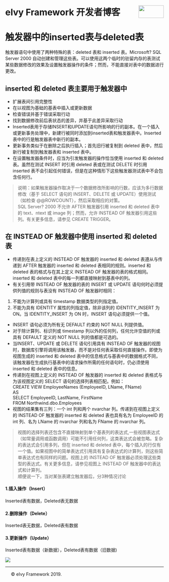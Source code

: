 # <div style="height:40px"><div style="float:left">eIvy Framework 开发者博客</div> <div style="float:right"><img width="80" height="40" src="../../Logo.png"></img></div></div>

触发器中的inserted表与deleted表
=============================
触发器语句中使用了两种特殊的表：deleted 表和 inserted 表。Microsoft? SQL Server 2000 自动创建和管理这些表。可以使用这两个临时的驻留内存的表测试某些数据修改的效果及设置触发器操作的条件；然而，不能直接对表中的数据进行更改。 
## inserted 和 deleted 表主要用于触发器中
 * 扩展表间引用完整性  
 * 在以视图为基础的基表中插入或更新数据   
 * 检查错误并基于错误采取行动  
 * 找到数据修改前后表状态的差异，并基于此差异采取行动    
 * Inserted表用于存储INSERT和UPDATE语句所影响的行的副本。在一个插入或更新事务处理中，新建行被同时添加到inserted表和触发器表中。Inserted表中的行是触发器表中新行的副本。  
 * 更新事务类似于在删除之后执行插入；首先旧行被复制到 deleted 表中，然后新行被复制到触发器表和 inserted 表中。   
 * 在设置触发器条件时，应当为引发触发器的操作恰当使用 inserted 和 deleted 表。虽然在测试 INSERT 时引用 deleted 表或在测试 DELETE 时引用 inserted 表不会引起任何错误，但是在这种情形下这些触发器测试表中不会包含任何行。  
> 说明：如果触发器操作取决于一个数据修改所影响的行数，应该为多行数据修改（基于 SELECT 语句的 INSERT、DELETE 或 UPDATE）使用测试（如检查 @@ROWCOUNT），然后采取相应的对策。  
SQL Server? 2000 不允许 AFTER 触发器引用 inserted 和 deleted 表中的 text、ntext 或 image 列；然而，允许 INSTEAD OF 触发器引用这些列。有关更多信息，请参见 CREATE TRIGGER。   
## 在 INSTEAD OF 触发器中使用 inserted 和 deleted 表   
* 传递到在表上定义的 INSTEAD OF 触发器的 inserted 和 deleted 表遵从与传递到 AFTER 触发器的 inserted 和 deleted 表相同的规则。inserted 和 deleted 表的格式与在其上定义 INSTEAD OF 触发器的表的格式相同。inserted 和 deleted 表中的每一列都直接映射到基表中的列。  
* 有关引用带 INSTEAD OF 触发器的表的 INSERT 或 UPDATE 语句何时必须提供列值的规则与表没有 INSTEAD OF 触发器时相同：  
 1. 不能为计算列或具有 timestamp 数据类型的列指定值。  
 2. 不能为具有 IDENTITY 属性的列指定值，除非该列的 IDENTITY_INSERT 为 ON。当 IDENTITY_INSERT 为 ON 时，INSERT 语句必须提供一个值。  
* INSERT 语句必须为所有无 DEFAULT 约束的 NOT NULL 列提供值。   
* 对于除计算列、标识列或 timestamp 列以外的任何列，任何允许空值的列或具有 DEFAULT 定义的 NOT NULL 列的值都是可选的。   
* 当INSERT、UPDATE 或 DELETE 语句引用具有 INSTEAD OF 触发器的视图时，数据库引擎将调用该触发器，而不是对任何表采取任何直接操作。即使为视图生成的 inserted 和 deleted 表中的信息格式与基表中的数据格式不同，该触发器在生成执行基表中的请求操作所需的任何语句时，仍必须使用 inserted 和 deleted 表中的信息。   
* 传递到在视图上定义的 INSTEAD OF 触发器的 inserted 和 deleted 表格式与为该视图定义的 SELECT 语句的选择列表相匹配。例如：  
CREATE VIEW EmployeeNames (EmployeeID, LName, FName)   
AS  
SELECT EmployeeID, LastName, FirstName   
FROM Northwind.dbo.Employees   
* 视图的结果集有三列：一个 int 列和两个 nvarchar 列。传递到在视图上定义的 INSTEAD OF 触发器的 inserted 和 deleted 表也具有名为 EmployeeID 的 int 列、名为 LName 的 nvarchar 列和名为 FName 的 nvarchar 列。   
> 视图的选择列表还包含不直接映射到单个基表列的表达式,一些视图表达式（如常量调用或函数调用）可能不引用任何列，这类表达式会被忽略。复杂的表达式会引用多列，但在 inserted 和 deleted 表中，每个插入的行仅有一个值。如果视图中的简单表达式引用具有复杂表达式的计算列，则这些简单表达式也有同样的问题。视图上的 INSTEAD OF 触发器必须处理这些类型的表达式。有关更多信息，请参见视图上 INSTEAD OF 触发器中的表达式和计算列。  
顺便说一下，当对某张表建立触发器后，分3种情况讨论   
#### 1.插入操作（Insert）  
Inserted表有数据，Deleted表无数据   
#### 2.删除操作（Delete）   
Inserted表无数据，Deleted表有数据   
#### 3.更新操作（Update）   
Inserted表有数据（新数据），Deleted表有数据（旧数据)


 










<img src="../Photo/Logo.png"/>

---
&emsp; &copy; eIvy Framework 2019.